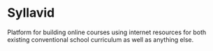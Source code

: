 # Syllavid
Platform for building online courses using internet resources for both existing conventional school curriculum as well as anything else. 
